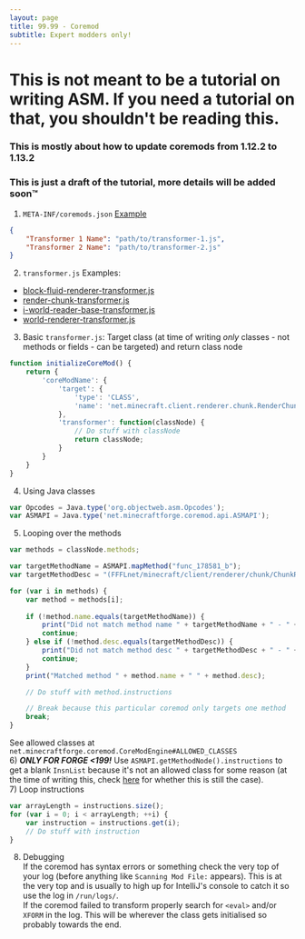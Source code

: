 ```yaml
---
layout: page
title: 99.99 - Coremod
subtitle: Expert modders only!
---
```


# This is not meant to be a tutorial on writing ASM. If you need a tutorial on that, you shouldn't be reading this.
### This is mostly about how to update coremods from 1.12.2 to 1.13.2

### This is just a draft of the tutorial, more details will be added soon™️

1) `META-INF/coremods.json` [Example](https://github.com/Cadiboo/NoCubes/tree/master/src/main/resources/META-INF/coremods.json)
```json
{
	"Transformer 1 Name": "path/to/transformer-1.js",
	"Transformer 2 Name": "path/to/transformer-2.js"
}
```  
2) `transformer.js` Examples:  
- [block-fluid-renderer-transformer.js](https://github.com/Cadiboo/NoCubes/blob/master/src/main/resources/block-fluid-renderer-transformer.js)  
- [render-chunk-transformer.js](https://github.com/Cadiboo/NoCubes/blob/master/src/main/resources/render-chunk-transformer.js)  
- [i-world-reader-base-transformer.js](https://github.com/Cadiboo/NoCubes/blob/master/src/main/resources/i-world-reader-base-transformer.js)  
- [world-renderer-transformer.js](https://github.com/Cadiboo/NoCubes/blob/master/src/main/resources/world-renderer-transformer.js)  

3) Basic `transformer.js`: Target class (at time of writing _only_ classes - not methods or fields - can be targeted) and return class node
```javascript
function initializeCoreMod() {
	return {
		'coreModName': {
			'target': {
				'type': 'CLASS',
				'name': 'net.minecraft.client.renderer.chunk.RenderChunk'
			},
			'transformer': function(classNode) {
				// Do stuff with classNode
				return classNode;
			}
		}
	}
}
```  
4) Using Java classes
```javascript
var Opcodes = Java.type('org.objectweb.asm.Opcodes');
var ASMAPI = Java.type('net.minecraftforge.coremod.api.ASMAPI');
```  
5) Looping over the methods
```javascript
var methods = classNode.methods;

var targetMethodName = ASMAPI.mapMethod("func_178581_b");
var targetMethodDesc = "(FFFLnet/minecraft/client/renderer/chunk/ChunkRenderTask;)V";

for (var i in methods) {
	var method = methods[i];
	
	if (!method.name.equals(targetMethodName)) {
		print("Did not match method name " + targetMethodName + " - " + method.name);
		continue;
	} else if (!method.desc.equals(targetMethodDesc)) {
		print("Did not match method desc " + targetMethodDesc + " - " + method.desc);
		continue;
	}
	print("Matched method " + method.name + " " + method.desc);

	// Do stuff with method.instructions

	// Break because this particular coremod only targets one method
	break;
}
```
See allowed classes at `net.minecraftforge.coremod.CoreModEngine#ALLOWED_CLASSES`  
6) ***ONLY FOR FORGE <199!*** Use `ASMAPI.getMethodNode().instructions` to get a blank `InsnList` because it's not an allowed class for some reason (at the time of writing this, check [here](https://github.com/MinecraftForge/CoreMods/pull/14) for whether this is still the case).  
7) Loop instructions
```javascript
var arrayLength = instructions.size();
for (var i = 0; i < arrayLength; ++i) {
	var instruction = instructions.get(i);
	// Do stuff with instruction
}
```  
8) Debugging  
If the coremod has syntax errors or something check the very top of your log (before anything like `Scanning Mod File:` appears). This is at the very top and is usually to high up for IntelliJ's console to catch it so use the log in `/run/logs/`.  
If the coremod failed to transform properly search for `<eval>` and/or `XFORM` in the log. This will be wherever the class gets initialised so probably towards the end.
